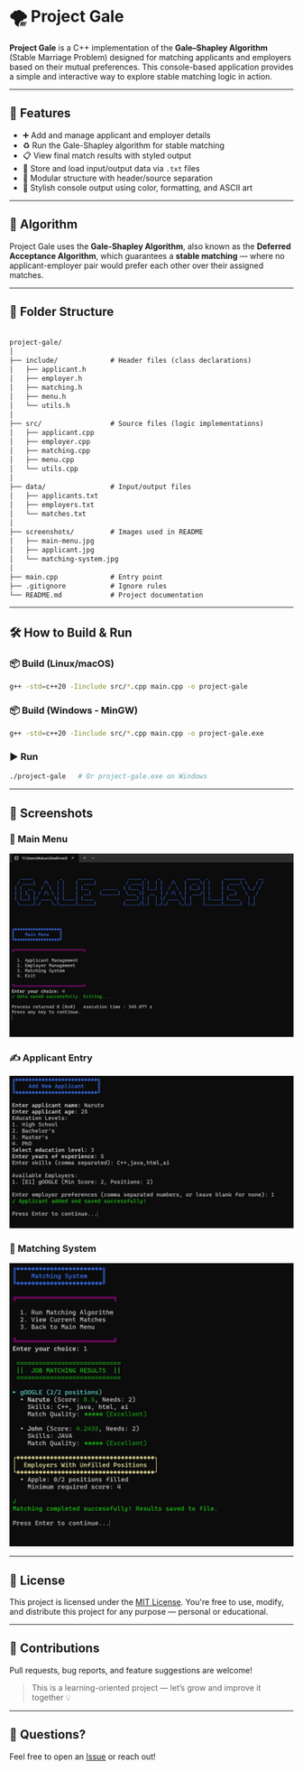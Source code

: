 # 🌪️ Project Gale

**Project Gale** is a C++ implementation of the **Gale–Shapley Algorithm** (Stable Marriage Problem) designed for matching applicants and employers based on their mutual preferences. This console-based application provides a simple and interactive way to explore stable matching logic in action.

---

## 🚀 Features

- ➕ Add and manage applicant and employer details
- ♻️ Run the Gale-Shapley algorithm for stable matching
- 📋 View final match results with styled output
- 💾 Store and load input/output data via `.txt` files
- 🧩 Modular structure with header/source separation
- 🎨 Stylish console output using color, formatting, and ASCII art

---

## 🧠 Algorithm

Project Gale uses the **Gale-Shapley Algorithm**, also known as the **Deferred Acceptance Algorithm**, which guarantees a **stable matching** — where no applicant-employer pair would prefer each other over their assigned matches.

---

## 📂 Folder Structure

```

project-gale/
│
├── include/             # Header files (class declarations)
│   ├── applicant.h
│   ├── employer.h
│   ├── matching.h
│   ├── menu.h
│   └── utils.h
│
├── src/                 # Source files (logic implementations)
│   ├── applicant.cpp
│   ├── employer.cpp
│   ├── matching.cpp
│   ├── menu.cpp
│   └── utils.cpp
│
├── data/                # Input/output files
│   ├── applicants.txt
│   ├── employers.txt
│   └── matches.txt
│
├── screenshots/         # Images used in README
│   ├── main-menu.jpg
│   ├── applicant.jpg
│   └── matching-system.jpg
│
├── main.cpp             # Entry point
├── .gitignore           # Ignore rules
└── README.md            # Project documentation

````

---

## 🛠️ How to Build & Run

### 📦 Build (Linux/macOS)
```bash
g++ -std=c++20 -Iinclude src/*.cpp main.cpp -o project-gale
````

### 📦 Build (Windows - MinGW)

```bash
g++ -std=c++20 -Iinclude src/*.cpp main.cpp -o project-gale.exe
```

### ▶️ Run

```bash
./project-gale   # Or project-gale.exe on Windows
```

---

## 📸 Screenshots

### 🧭 Main Menu

![Main Menu](screenshots/main-menu.jpg)

### ✍️ Applicant Entry

![Applicant Entry](screenshots/applicant.jpg)

### 🔁 Matching System

![Matching System](screenshots/matching-system.jpg)

---

## 📜 License

This project is licensed under the [MIT License](LICENSE).
You're free to use, modify, and distribute this project for any purpose — personal or educational.

---

## 🤝 Contributions

Pull requests, bug reports, and feature suggestions are welcome!

> This is a learning-oriented project — let’s grow and improve it together 💡

---

## 💬 Questions?

Feel free to open an [Issue](https://github.com/gauravslnk/project-gale/issues) or reach out!

